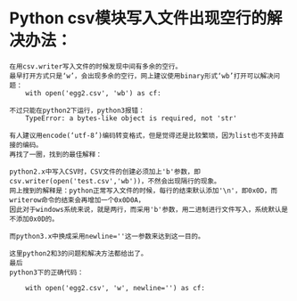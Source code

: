 # Python csv模块写入文件出现空行的解决办法：
	

	在用csv.writer写入文件的时候发现中间有多余的空行。
	最早打开方式只是‘w’，会出现多余的空行，网上建议使用binary形式‘wb’打开可以解决问题：
		with open('egg2.csv', 'wb') as cf:

	不过只能在python2下运行，python3报错：
		TypeError: a bytes-like object is required, not 'str'

	有人建议用encode(‘utf-8’)编码转变格式，但是觉得还是比较繁琐，因为list也不支持直接的编码。 
	再找了一圈，找到的最佳解释：
	
	python2.x中写入CSV时，CSV文件的创建必须加上'b'参数，即csv.writer(open('test.csv','wb'))，不然会出现隔行的现象。
	网上搜到的解释是：python正常写入文件的时候，每行的结束默认添加'\n'，即0x0D，而writerow命令的结束会再增加一个0x0D0A，
	因此对于windows系统来说，就是两行，而采用'b'参数，用二进制进行文件写入，系统默认是不添加0x0D的。
	
	而python3.x中换成采用newline=''这一参数来达到这一目的。

	这里python2和3的问题和解决方法都给出了。
	最后
	python3下的正确代码：
	
		with open('egg2.csv', 'w', newline='') as cf: